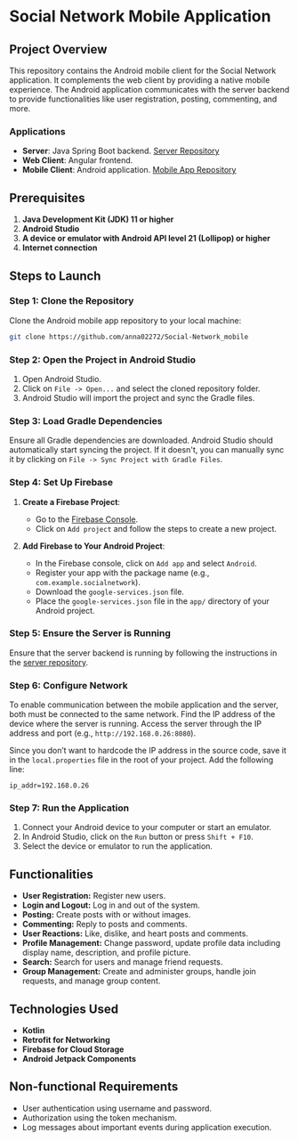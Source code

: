 # Social Network Mobile Application

## Project Overview

This repository contains the Android mobile client for the Social Network application. It complements the web client by providing a native mobile experience. The Android application communicates with the server backend to provide functionalities like user registration, posting, commenting, and more.

### Applications
- **Server**: Java Spring Boot backend. [Server Repository](https://github.com/anna02272/Social-Network)
- **Web Client**: Angular frontend.
- **Mobile Client**: Android application. [Mobile App Repository](https://github.com/anna02272/Social-Network_mobile)

## Prerequisites

1. **Java Development Kit (JDK) 11 or higher**
2. **Android Studio**
3. **A device or emulator with Android API level 21 (Lollipop) or higher**
4. **Internet connection**

## Steps to Launch

### Step 1: Clone the Repository

Clone the Android mobile app repository to your local machine:
```bash
git clone https://github.com/anna02272/Social-Network_mobile
```

### Step 2: Open the Project in Android Studio

1. Open Android Studio.
2. Click on `File -> Open...` and select the cloned repository folder.
3. Android Studio will import the project and sync the Gradle files.

### Step 3: Load Gradle Dependencies

Ensure all Gradle dependencies are downloaded. Android Studio should automatically start syncing the project. If it doesn't, you can manually sync it by clicking on `File -> Sync Project with Gradle Files`.

### Step 4: Set Up Firebase

1. **Create a Firebase Project**:
   - Go to the [Firebase Console](https://console.firebase.google.com/).
   - Click on `Add project` and follow the steps to create a new project.

2. **Add Firebase to Your Android Project**:
   - In the Firebase console, click on `Add app` and select `Android`.
   - Register your app with the package name (e.g., `com.example.socialnetwork`).
   - Download the `google-services.json` file.
   - Place the `google-services.json` file in the `app/` directory of your Android project.

### Step 5: Ensure the Server is Running

Ensure that the server backend is running by following the instructions in the [server repository](https://github.com/anna02272/Social-Network).

### Step 6: Configure Network

To enable communication between the mobile application and the server, both must be connected to the same network. Find the IP address of the device where the server is running. Access the server through the IP address and port (e.g., `http://192.168.0.26:8080`).

Since you don’t want to hardcode the IP address in the source code, save it in the `local.properties` file in the root of your project. Add the following line:
```properties
ip_addr=192.168.0.26
```

### Step 7: Run the Application

1. Connect your Android device to your computer or start an emulator.
2. In Android Studio, click on the `Run` button or press `Shift + F10`.
3. Select the device or emulator to run the application.

## Functionalities

- **User Registration:** Register new users.
- **Login and Logout:** Log in and out of the system.
- **Posting:** Create posts with or without images.
- **Commenting:** Reply to posts and comments.
- **User Reactions:** Like, dislike, and heart posts and comments.
- **Profile Management:** Change password, update profile data including display name, description, and profile picture.
- **Search:** Search for users and manage friend requests.
- **Group Management:** Create and administer groups, handle join requests, and manage group content.

## Technologies Used

- **Kotlin**
- **Retrofit for Networking**
- **Firebase for Cloud Storage**
- **Android Jetpack Components**

## Non-functional Requirements

- User authentication using username and password.
- Authorization using the token mechanism.
- Log messages about important events during application execution.
